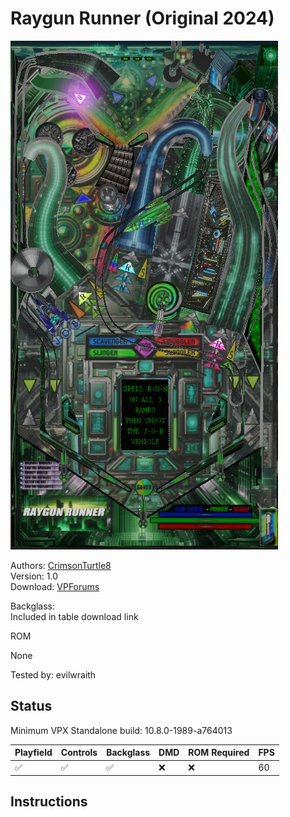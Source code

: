 # Raygun Runner (Original 2024)

![Table Preview](../../images/vpx-raygunrunner.png)

Authors: [CrimsonTurtle8](https://www.vpforums.org/index.php?showuser=49512)  
Version: 1.0  
Download: [VPForums](https://www.vpforums.org/index.php?app=downloads&showfile=18551)

Backglass:  
Included in table download link

ROM

None

Tested by: evilwraith

## Status 

Minimum VPX Standalone build: 10.8.0-1989-a764013

| Playfield | Controls | Backglass | DMD | ROM Required | FPS | 
|-----------|----------|-----------|-----|--------------|-----|
| :white_check_mark: | :white_check_mark: | :white_check_mark: | :x: | :x: | 60 |

## Instructions

